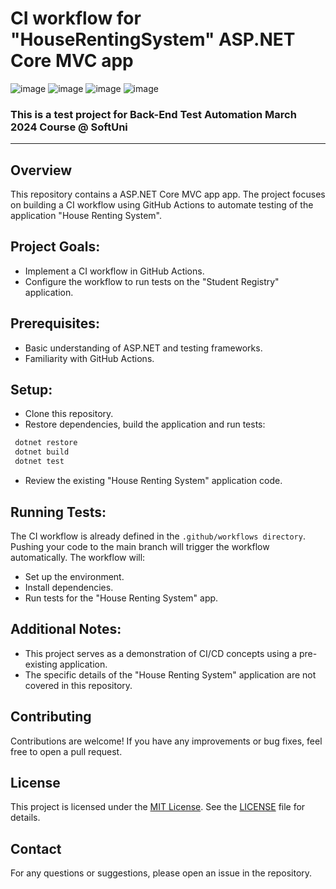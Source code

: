 # CI workflow for "HouseRentingSystem" ASP.NET Core MVC app
![image](https://img.shields.io/badge/C%23-239120?style=for-the-badge&logo=csharp&logoColor=white)
![image](https://img.shields.io/badge/.NET-512BD4?style=for-the-badge&logo=dotnet&logoColor=white)
![image](https://img.shields.io/badge/Visual_Studio-5C2D91?style=for-the-badge&logo=visual%20studio&logoColor=white)
![image](https://img.shields.io/badge/GitHub-100000?style=for-the-badge&logo=github&logoColor=white)
### This is a test project for Back-End Test Automation March 2024 Course @ SoftUni
---
## Overview
This repository contains a ASP.NET Core MVC app app. The project focuses on building a CI workflow using GitHub Actions to automate testing of the application "House Renting System".

## Project Goals:

- Implement a CI workflow in GitHub Actions.
- Configure the workflow to run tests on the "Student Registry" application.

## Prerequisites:

- Basic understanding of ASP.NET and testing frameworks.
- Familiarity with GitHub Actions.
  
## Setup:
- Clone this repository.
- Restore dependencies, build the application and run tests:

```sh
 dotnet restore
 dotnet build
 dotnet test
```

- Review the existing "House Renting System" application code.

## Running Tests:

The CI workflow is already defined in the `.github/workflows directory`. Pushing your code to the main branch will trigger the workflow automatically. The workflow will:

- Set up the environment.
- Install dependencies.
- Run tests for the "House Renting System" app.
## Additional Notes:

- This project serves as a demonstration of CI/CD concepts using a pre-existing application.
- The specific details of the "House Renting System" application are not covered in this repository.

## Contributing
Contributions are welcome! If you have any improvements or bug fixes, feel free to open a pull request.

## License
This project is licensed under the [MIT License](LICENSE). See the [LICENSE](LICENSE) file for details.

## Contact
For any questions or suggestions, please open an issue in the repository.

